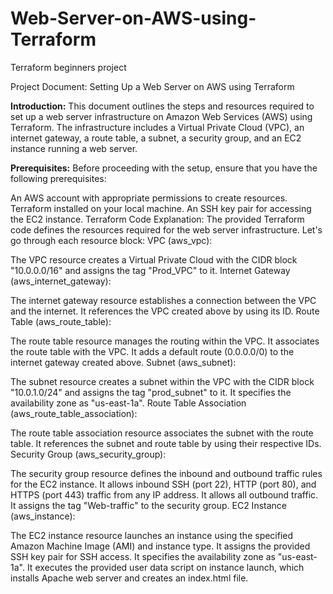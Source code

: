 # Web-Server-on-AWS-using-Terraform
Terraform beginners project

Project Document: Setting Up a Web Server on AWS using Terraform

**Introduction:**
This document outlines the steps and resources required to set up a web server infrastructure on Amazon Web Services (AWS) using Terraform. The infrastructure includes a Virtual Private Cloud (VPC), an internet gateway, a route table, a subnet, a security group, and an EC2 instance running a web server.

**Prerequisites:**
Before proceeding with the setup, ensure that you have the following prerequisites:

An AWS account with appropriate permissions to create resources.
Terraform installed on your local machine.
An SSH key pair for accessing the EC2 instance.
Terraform Code Explanation:
The provided Terraform code defines the resources required for the web server infrastructure. Let's go through each resource block:
VPC (aws_vpc):

The VPC resource creates a Virtual Private Cloud with the CIDR block "10.0.0.0/16" and assigns the tag "Prod_VPC" to it.
Internet Gateway (aws_internet_gateway):

The internet gateway resource establishes a connection between the VPC and the internet.
It references the VPC created above by using its ID.
Route Table (aws_route_table):

The route table resource manages the routing within the VPC.
It associates the route table with the VPC.
It adds a default route (0.0.0.0/0) to the internet gateway created above.
Subnet (aws_subnet):

The subnet resource creates a subnet within the VPC with the CIDR block "10.0.1.0/24" and assigns the tag "prod_subnet" to it.
It specifies the availability zone as "us-east-1a".
Route Table Association (aws_route_table_association):

The route table association resource associates the subnet with the route table.
It references the subnet and route table by using their respective IDs.
Security Group (aws_security_group):

The security group resource defines the inbound and outbound traffic rules for the EC2 instance.
It allows inbound SSH (port 22), HTTP (port 80), and HTTPS (port 443) traffic from any IP address.
It allows all outbound traffic.
It assigns the tag "Web-traffic" to the security group.
EC2 Instance (aws_instance):

The EC2 instance resource launches an instance using the specified Amazon Machine Image (AMI) and instance type.
It assigns the provided SSH key pair for SSH access.
It specifies the availability zone as "us-east-1a".
It executes the provided user data script on instance launch, which installs Apache web server and creates an index.html file.
